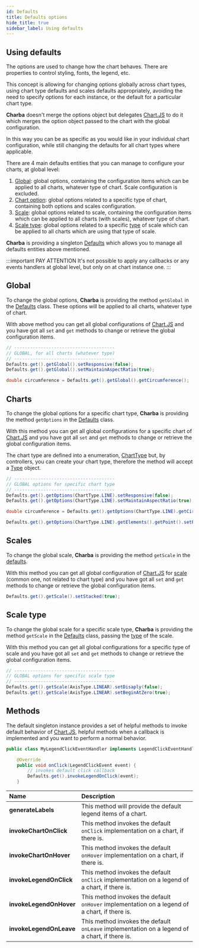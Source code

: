 ```yaml
---
id: Defaults
title: Defaults options
hide_title: true
sidebar_label: Using defaults
---
```

## Using defaults

The options are used to change how the chart behaves. There are properties to control styling, fonts, the legend, etc.

This concept is allowing for changing options globally across chart types, using chart type defaults and scales defaults appropriately, avoiding the need to specify options for each instance, or the default for a particular chart type.

**Charba** doesn't merge the options object but delegates [Chart.JS](http://www.chartjs.org/) to do it which merges the option object passed to the chart with the global configuration.

In this way you can be as specific as you would like in your individual chart configuration, while still changing the defaults for all chart types where applicable. 

There are 4 main defaults entities that you can manage to configure your charts, at global level:
  
  1. [Global](#global): global options, containing the configuration items which can be applied to all charts, whatever type of chart. Scale configuration is excluded.
  1. [Chart option](#charts): global options related to a specific type of chart, containing both options and scales configuration.
  1. [Scale](#scales): global options related to scale, containing the configuration items which can be applied to all charts (with scales), whatever type of chart.
  1. [Scale type](#scale-type): global options related to a specific [type](http://www.pepstock.org/Charba/3.3/org/pepstock/charba/client/enums/AxisType.html) of scale which can be applied to all charts which are using that type of scale.

**Charba** is providing a singleton [Defaults](http://www.pepstock.org/Charba/3.3/org/pepstock/charba/client/Defaults.html) which allows you to manage all defaults entities above mentioned.

:::important PAY ATTENTION
It's not possible to apply any callbacks or any events handlers at global level, but only on at chart instance one.
:::

## Global

To change the global options, **Charba** is providing the method `getGlobal` in the [Defaults](http://www.pepstock.org/Charba/3.3/org/pepstock/charba/client/Defaults.html) class. These options will be applied to all charts, whatever type of chart.

With above method you can get all global configurations of [Chart.JS](http://www.chartjs.org/) and you have got all `set` and `get` methods to change or retrieve the global configuration items.

```java
// --------------------------------------
// GLOBAL, for all charts (whatever type)
// --------------------------------------
Defaults.get().getGlobal().setResponsive(false);
Defaults.get().getGlobal().setMaintainAspectRatio(true);

double circumference = Defaults.get().getGlobal().getCircumference();
```

## Charts

To change the global options for a specific chart type, **Charba** is providing the method `getOptions` in the [Defaults](http://www.pepstock.org/Charba/3.3/org/pepstock/charba/client/Defaults.html) class.

With this method you can get all global configurations for a specific chart of [Chart.JS](http://www.chartjs.org/) and you have got all `set` and `get` methods to change or retrieve the global configuration items.

The chart type are defined into a enumeration, [ChartType](http://www.pepstock.org/Charba/3.3/org/pepstock/charba/client/ChartType.html) but, by controllers, you can create your chart type, therefore the method will accept a [Type](http://www.pepstock.org/Charba/3.3/org/pepstock/charba/client/Type.html) object.

```java
// --------------------------------------
// GLOBAL options for specific chart type
// --------------------------------------
Defaults.get().getOptions(ChartType.LINE).setResponsive(false);
Defaults.get().getOptions(ChartType.LINE).setMaintainAspectRatio(true);

double circumference = Defaults.get().getOptions(ChartType.LINE).getCircumference();

Defaults.get().getOptions(ChartType.LINE).getElements().getPoint().setPointStyle(PointStyle.RECT);
```

## Scales

To change the global scale, **Charba** is providing the method `getScale` in the [defaults](http://www.pepstock.org/Charba/3.3/org/pepstock/charba/client/Defaults.html).

With this method you can get all global configuration of [Chart.JS](http://www.chartjs.org/) for [scale](http://www.pepstock.org/Charba/3.3/org/pepstock/charba/client/GlobalScale.html) (common one, not related to chart type) and you have got all `set` and `get` methods to change or retrieve the global configuration items.

```java
Defaults.get().getScale().setStacked(true);
```

## Scale type

To change the global scale for a specific scale type, **Charba** is providing the method `getScale` in the [Defaults](http://www.pepstock.org/Charba/3.3/org/pepstock/charba/client/Defaults.html) class, passing the [type](http://www.pepstock.org/Charba/3.3/org/pepstock/charba/client/enums/AxisType.html) of the scale.

With this method you can get all global configurations for a specific type of scale and you have got all `set` and `get` methods to change or retrieve the global configuration items.

```java
// --------------------------------------
// GLOBAL options for specific scale type
// --------------------------------------
Defaults.get().getScale(AxisType.LINEAR).setDisaply(false);
Defaults.get().getScale(AxisType.LINEAR).setBeginAtZero(true);
```

## Methods

The default singleton instance provides a set of helpful methods to invoke default behavior of [Chart.JS](http://www.chartjs.org/), helpful methods when a callback is implemented and you want to perform a normal behavior.


```java
public class MyLegendClickEventHandler implements LegendClickEventHandler {

	@Override
	public void onClick(LegendClickEvent event) {
		// invokes default click callback
		Defaults.get().invokeLegendOnClick(event);
	}
```

| Name | Description
| :- | :- 
| **generateLabels** | This method will provide the default legend items of a chart.
| **invokeChartOnClick** | This method invokes the default `onClick` implementation on a chart, if there is.
| **invokeChartOnHover** | This method invokes the default `onHover` implementation on a chart, if there is.
| **invokeLegendOnClick** | This method invokes the default `onClick` implementation on a legend of a chart, if there is.
| **invokeLegendOnHover** | This method invokes the default `onHover` implementation on a legend of a chart, if there is.
| **invokeLegendOnLeave** | This method invokes the default `onLeave` implementation on a legend of a chart, if there is.
